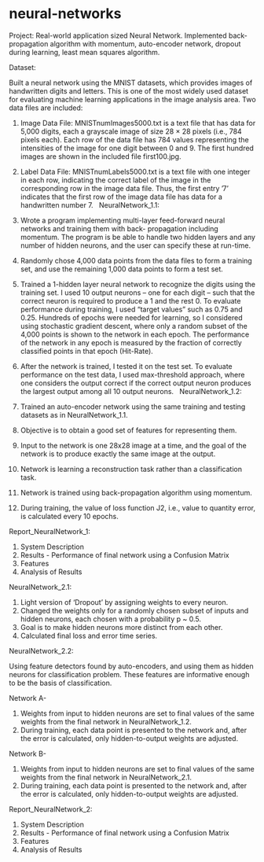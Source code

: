 # neural-networks

Project:
Real-world application sized Neural Network. Implemented back-propagation algorithm with momentum, auto-encoder network,  dropout during learning, least mean squares algorithm. 

Dataset:

Built a neural network using the MNIST datasets, which provides images of handwritten digits and letters. This is one of the most widely used dataset for evaluating machine learning applications in the image analysis area. Two data files are included: 

1. Image Data File: MNISTnumImages5000.txt is a text file that has data for 5,000 digits, each a grayscale image of size 28 × 28 pixels (i.e., 784 pixels each). Each row of the data file has 784 values representing the intensities of the image for one digit between 0 and 9. The first hundred images are shown in the included file first100.jpg. 
2. Label Data File: MNISTnumLabels5000.txt is a text file with one integer in each row, indicating the correct label of the image in the corresponding row in the image data file. Thus, the first entry ’7’ indicates that the first row of the image data file has data for a handwritten number 7.  
NeuralNetwork_1.1:

1. Wrote a program implementing multi-layer feed-forward neural networks and training them with back- propagation including momentum. The program is be able to handle two hidden layers and any number of hidden neurons, and the user can specify these at run-time. 
2. Randomly chose 4,000 data points from the data files to form a training set, and use the remaining 1,000 data points to form a test set. 
3. Trained a 1-hidden layer neural network to recognize the digits using the training set. I used 10 output neurons – one for each digit – such that the correct neuron is required to produce a 1 and the rest 0. To evaluate performance during training, I used “target values” such as 0.75 and 0.25. Hundreds of epochs were needed for learning, so I considered using stochastic gradient descent, where only a random subset of the 4,000 points is shown to the network in each epoch. The performance of the network in any epoch is measured by the fraction of correctly classified points in that epoch (Hit-Rate).
4. After the network is trained, I tested it on the test set. To evaluate performance on the test data, I used max-threshold approach, where one considers the output correct if the correct output neuron produces the largest output among all 10 output neurons.  
NeuralNetwork_1.2:

1. Trained an auto-encoder network using the same training and testing datasets as in NeuralNetwork_1.1. 
2. Objective is to obtain a good set of features for representing them. 
3. Input to the network is one 28x28 image at a time, and the goal of the network is to produce exactly the same image at the output. 
4. Network is learning a reconstruction task rather than a classification task.
5. Network is trained using back-propagation algorithm using momentum.
6. During training, the value of loss function J2, i.e., value to quantity error, is calculated every 10 epochs.

Report_NeuralNetwork_1:

1. System Description
2. Results - Performance of final network using a Confusion Matrix
3. Features
4. Analysis of Results

NeuralNetwork_2.1: 

1. Light version of ‘Dropout’ by assigning weights to every neuron.
2. Changed the weights only for a randomly chosen subset of inputs and hidden neurons, each chosen with a probability p ~ 0.5.
3. Goal is to make hidden neurons more distinct from each other. 
4. Calculated final loss and error time series. 

NeuralNetwork_2.2:

Using feature detectors found by auto-encoders, and using them as hidden neurons for classification problem. These features are informative enough to be the basis of classification.

Network A-
1. Weights from input to hidden neurons are set to final values of the same weights from the final network in NeuralNetwork_1.2. 
2. During training, each data point is presented to the network and, after the error is calculated, only hidden-to-output weights are adjusted. 

Network B-
1. Weights from input to hidden neurons are set to final values of the same weights from the final network in NeuralNetwork_2.1. 
2. During training, each data point is presented to the network and, after the error is calculated, only hidden-to-output weights are adjusted. 

Report_NeuralNetwork_2:

1. System Description
2. Results - Performance of final network using a Confusion Matrix
3. Features
4. Analysis of Results
